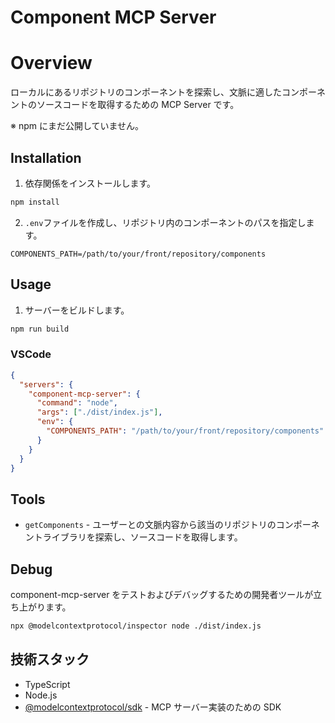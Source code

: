 # Component MCP Server

# Overview

ローカルにあるリポジトリのコンポーネントを探索し、文脈に適したコンポーネントのソースコードを取得するための MCP Server です。

※ npm にまだ公開していません。

## Installation

1. 依存関係をインストールします。

```bash
npm install
```

2. `.env`ファイルを作成し、リポジトリ内のコンポーネントのパスを指定します。

```
COMPONENTS_PATH=/path/to/your/front/repository/components
```

## Usage

1. サーバーをビルドします。

```bash
npm run build
```

### VSCode

```json
{
  "servers": {
    "component-mcp-server": {
      "command": "node",
      "args": ["./dist/index.js"],
      "env": {
        "COMPONENTS_PATH": "/path/to/your/front/repository/components"
      }
    }
  }
}
```

## Tools

- `getComponents` - ユーザーとの文脈内容から該当のリポジトリのコンポーネントライブラリを探索し、ソースコードを取得します。

## Debug

component-mcp-server をテストおよびデバッグするための開発者ツールが立ち上がります。

```bash
npx @modelcontextprotocol/inspector node ./dist/index.js
```

## 技術スタック

- TypeScript
- Node.js
- [@modelcontextprotocol/sdk](https://github.com/modelcontextprotocol/typescript-sdk) - MCP サーバー実装のための SDK
